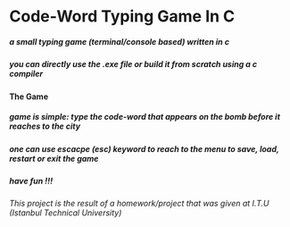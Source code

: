 # Code-Word Typing Game In C

##### a small typing game (terminal/console based) written in c
##### you can directly use the .exe file or build it from scratch using a c compiler
#### The Game
##### game is simple: type the code-word that appears on the bomb before it reaches to the city
##### one can use escacpe (esc) keyword to reach to the menu to save, load, restart or exit the game
##### have fun !!!

###### This project is the result of a homework/project that was given at I.T.U (Istanbul Technical University)
